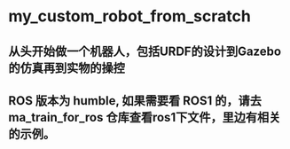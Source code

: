 # my_custom_robot_from_scratch
## 从头开始做一个机器人，包括URDF的设计到Gazebo的仿真再到实物的操控

## ROS 版本为 humble, 如果需要看 ROS1 的，请去 ma_train_for_ros 仓库查看ros1下文件，里边有相关的示例。
